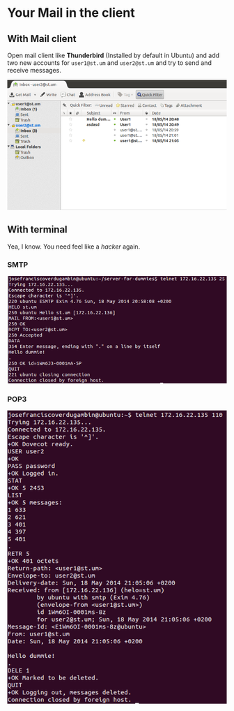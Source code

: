 # Your Mail in the client

## With Mail client

Open mail client like **Thunderbird** (Installed by default in Ubuntu) and add two new accounts for `user1@st.um` and `user2@st.um` and try to send and receive messages.

![](../../assets/mail-client.png)


## With terminal

Yea, I know. You need feel like a *hacker* again.

### SMTP

![](../../assets/telnet-smtp.png)

### POP3

![](../../assets/telnet-pop.png)
